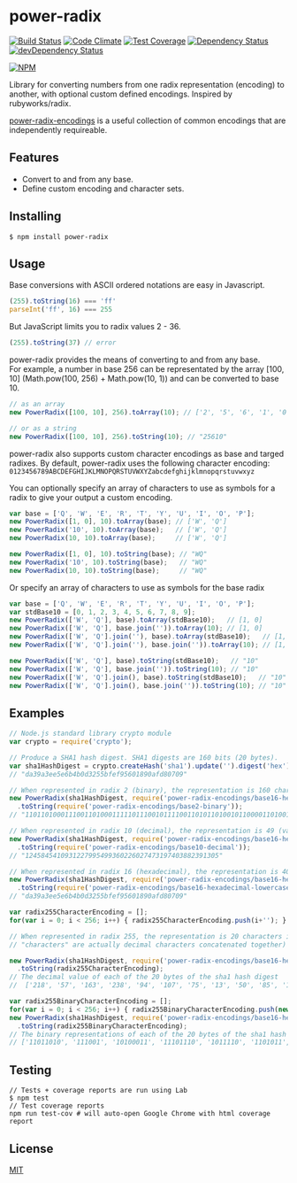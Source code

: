 power-radix
===========
[![Build Status](https://travis-ci.org/cflynn07/power-radix.svg)](https://travis-ci.org/cflynn07/power-radix)
[![Code Climate](https://codeclimate.com/github/cflynn07/power-radix/badges/gpa.svg)](https://codeclimate.com/github/cflynn07/power-radix)
[![Test Coverage](https://codeclimate.com/github/cflynn07/power-radix/badges/coverage.svg)](https://codeclimate.com/github/cflynn07/power-radix)
[![Dependency Status](https://david-dm.org/cflynn07/power-radix.svg)](https://david-dm.org/cflynn07/power-radix)
[![devDependency Status](https://david-dm.org/cflynn07/power-radix/dev-status.svg)](https://david-dm.org/cflynn07/power-radix#info=devDependencies)

[![NPM](https://nodei.co/npm/power-radix.png?compact=true)](https://nodei.co/npm/power-radix/)  

Library for converting numbers from one radix representation (encoding) to another, with optional
custom defined encodings. Inspired by rubyworks/radix.

[power-radix-encodings](https://www.npmjs.com/package/power-radix-encodings) is a useful collection
of common encodings that are independently requireable.

Features
--------

 - Convert to and from any base.
 - Define custom encoding and character sets.

Installing
----------
```
$ npm install power-radix
```

Usage
-----

Base conversions with ASCII ordered notations are easy in Javascript.
```js
(255).toString(16) === 'ff'
parseInt('ff', 16) === 255
```

But JavaScript limits you to radix values 2 - 36.
```js
(255).toString(37) // error
```

power-radix provides the means of converting to and from any base.  
For example, a number in base 256 can be representated by the array [100, 10] (Math.pow(100, 256) +
Math.pow(10, 1)) and can be converted to base 10.
```js
// as an array
new PowerRadix([100, 10], 256).toArray(10); // ['2', '5', '6', '1', '0']

// or as a string
new PowerRadix([100, 10], 256).toString(10); // "25610"
```

power-radix also supports custom character encodings as base and targed radixes. By default,
power-radix uses the following character encoding:  
`0123456789ABCDEFGHIJKLMNOPQRSTUVWXYZabcdefghijklmnopqrstuvwxyz`

You can optionally specify an array of characters to use as symbols for a radix to give your output
a custom encoding.
```js
var base = ['Q', 'W', 'E', 'R', 'T', 'Y', 'U', 'I', 'O', 'P'];
new PowerRadix([1, 0], 10).toArray(base); // ['W', 'Q']
new PowerRadix('10', 10).toArray(base);   // ['W', 'Q']
new PowerRadix(10, 10).toArray(base);     // ['W', 'Q']

new PowerRadix([1, 0], 10).toString(base); // "WQ"
new PowerRadix('10', 10).toString(base);   // "WQ"
new PowerRadix(10, 10).toString(base);     // "WQ"
```

Or specify an array of characters to use as symbols for the base radix
```js
var base = ['Q', 'W', 'E', 'R', 'T', 'Y', 'U', 'I', 'O', 'P'];
var stdBase10 = [0, 1, 2, 3, 4, 5, 6, 7, 8, 9];
new PowerRadix(['W', 'Q'], base).toArray(stdBase10);   // [1, 0]
new PowerRadix(['W', 'Q'], base.join('')).toArray(10); // [1, 0]
new PowerRadix(['W', 'Q'].join(''), base).toArray(stdBase10);   // [1, 0]
new PowerRadix(['W', 'Q'].join(''), base.join('')).toArray(10); // [1, 0]

new PowerRadix(['W', 'Q'], base).toString(stdBase10);   // "10"
new PowerRadix(['W', 'Q'], base.join('')).toString(10); // "10"
new PowerRadix(['W', 'Q'].join(), base).toString(stdBase10);   // "10"
new PowerRadix(['W', 'Q'].join(), base.join('')).toString(10); // "10"
```

Examples
--------
```js
// Node.js standard library crypto module
var crypto = require('crypto');

// Produce a SHA1 hash digest. SHA1 digests are 160 bits (20 bytes).
var sha1HashDigest = crypto.createHash('sha1').update('').digest('hex');
// "da39a3ee5e6b4b0d3255bfef95601890afd80709"

// When represented in radix 2 (binary), the representation is 160 characters in length
new PowerRadix(sha1HashDigest, require('power-radix-encodings/base16-hexadecimal-lowercase'))
  .toString(require('power-radix-encodings/base2-binary'));
// "1101101000111001101000111110111001011110011010110100101100001101001100100101010110111111111011111001010101100000000110001001000010101111110110000000011100001001"

// When represented in radix 10 (decimal), the representation is 49 (varies) characters in length
new PowerRadix(sha1HashDigest, require('power-radix-encodings/base16-hexadecimal-lowercase'))
  .toString(require('power-radix-encodings/base10-decimal'));
// "1245845410931227995499360226027473197403882391305"

// When represented in radix 16 (hexadecimal), the representation is 40 characters in length
new PowerRadix(sha1HashDigest, require('power-radix-encodings/base16-hexadecimal-lowercase'))
  .toString(require('power-radix-encodings/base16-hexadecimal-lowercase'));
// "da39a3ee5e6b4b0d3255bfef95601890afd80709"

var radix255CharacterEncoding = [];
for(var i = 0; i < 256; i++) { radix255CharacterEncoding.push(i+''); }

// When represented in radix 255, the representation is 20 characters in length (note:
// "characters" are actually decimal characters concatenated together)

new PowerRadix(sha1HashDigest, require('power-radix-encodings/base16-hexadecimal-lowercase'))
  .toString(radix255CharacterEncoding);
// The decimal value of each of the 20 bytes of the sha1 hash digest
//  ['218', '57', '163', '238', '94', '107', '75', '13', '50', '85', '191', '239', '149', '96', '24', '144', '175', '216', '7', '9']

var radix255BinaryCharacterEncoding = [];
for(var i = 0; i < 256; i++) { radix255BinaryCharacterEncoding.push(new PowerRadix(i, 10).toString(2)); }
new PowerRadix(sha1HashDigest, require('power-radix-encodings/base16-hexadecimal-lowercase'))
  .toString(radix255BinaryCharacterEncoding);
// The binary representations of each of the 20 bytes of the sha1 hash digest (note: each byte representation doesn't have padding leading zeros)
// ['11011010', '111001', '10100011', '11101110', '1011110', '1101011', '1001011', '1101', '110010', '1010101', '10111111', '11101111', '10010101', '1100000', '11000', '10010000', '10101111', '11011000', '111', '1001']
```

Testing
-------
```
// Tests + coverage reports are run using Lab
$ npm test
// Test coverage reports
npm run test-cov # will auto-open Google Chrome with html coverage report
```

License
-------
[MIT](https://raw.githubusercontent.com/cflynn07/power-radix/master/LICENSE)
